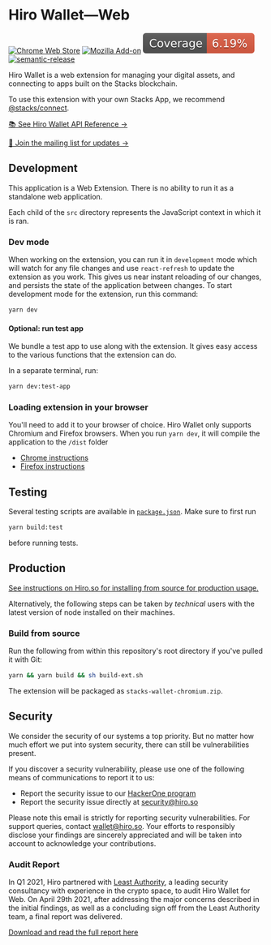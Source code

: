 # Hiro Wallet—Web

[![Chrome Web Store](https://img.shields.io/chrome-web-store/stars/ldinpeekobnhjjdofggfgjlcehhmanlj?label=Chrome%20Web%20Store)](https://chrome.google.com/webstore/detail/stacks-wallet/ldinpeekobnhjjdofggfgjlcehhmanlj)
[![Mozilla Add-on](https://img.shields.io/amo/stars/hiro-wallet?label=Firefox%20Add-on)](https://addons.mozilla.org/en-US/firefox/addon/hiro-wallet/)
[![coverage](https://raw.githubusercontent.com/hirosystems/stacks-wallet-web/gh-pages/badge.svg)](https://hirosystems.github.io/stacks-wallet-web/)
[![semantic-release](https://img.shields.io/badge/%20%20%F0%9F%93%A6%F0%9F%9A%80-semantic--release-e10079.svg)](https://github.com/semantic-release/semantic-release)


Hiro Wallet is a web extension for managing your digital assets, and connecting to apps built on the Stacks blockchain.

To use this extension with your own Stacks App, we recommend  [@stacks/connect](https://github.com/hirosystems/connect).

[📚 See Hiro Wallet API Reference →](https://github.com/hirosystems/stacks-wallet-web/wiki)

[📩 Join the mailing list for updates →](https://forms.gle/sdZPu2jbX1AeQ8Fi9)



## Development

This application is a Web Extension. There is no ability to run it as a standalone web application.

Each child of the `src` directory represents the JavaScript context in which it is ran.

### Dev mode

When working on the extension, you can run it in `development` mode which will watch for any file changes and
use `react-refresh` to update the extension as you work. This gives us near instant reloading of our changes, and
persists the state of the application between changes. To start development mode for the extension, run this command:

```bash
yarn dev
```

#### Optional: run test app

We bundle a test app to use along with the extension. It gives easy access to the various functions that the extension
can do.

In a separate terminal, run:

```bash
yarn dev:test-app
```

### Loading extension in your browser

You'll need to add it to your browser of choice. Hiro Wallet only
supports Chromium and Firefox browsers. When you run `yarn dev`, it will compile the application to the `/dist` folder

- [Chrome instructions](https://developer.chrome.com/docs/extensions/mv3/faq/#faq-dev-01)
- [Firefox instructions](https://developer.mozilla.org/en-US/docs/Mozilla/Add-ons/WebExtensions/Your_first_WebExtension#trying_it_out)

## Testing

Several testing scripts are available in [`package.json`](./package.json). Make sure to first run

```bash
yarn build:test
```

before running tests.

## Production

[See instructions on Hiro.so for installing from source for production usage.](https://www.hiro.so/wallet/install-web-source)

Alternatively, the following steps can be taken by _technical_ users with the latest version of node installed on their machines.

### Build from source

Run the following from within this repository's root directory if you've pulled it with Git:

```bash
yarn && yarn build && sh build-ext.sh
```


The extension will be packaged as `stacks-wallet-chromium.zip`.


## Security

We consider the security of our systems a top priority. But no matter how much effort we put into system security, there can still be vulnerabilities present.

If you discover a security vulnerability, please use one of the following means of communications to report it to us:

- Report the security issue to our [HackerOne program](https://hackerone.com/hiro)
- Report the security issue directly at [security@hiro.so](mailto:security@hiro.so)

Please note this email is strictly for reporting security vulnerabilities. For support queries, contact [wallet@hiro.so](mailto:wallet@hiro.so). Your efforts to responsibly disclose your findings are sincerely appreciated and will be taken into account to acknowledge your contributions.

### Audit Report

In Q1 2021, Hiro partnered with [Least Authority](https://leastauthority.com/), a leading security consultancy with experience in the crypto space, to audit Hiro Wallet for Web. On April 29th 2021, after addressing the major concerns described in the initial findings, as well as a concluding sign off from the Least Authority team, a final report was delivered.

[Download and read the full report here](https://github.com/hirosystems/stacks-wallet-web/blob/main/public/docs/least-authority-security-audit-report.pdf)
